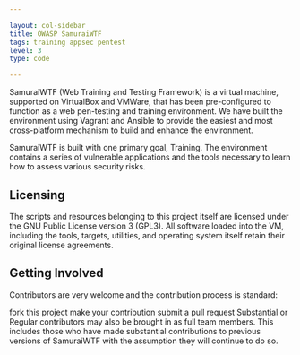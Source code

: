 ```yaml
---

layout: col-sidebar
title: OWASP SamuraiWTF
tags: training appsec pentest
level: 3
type: code

---
```


SamuraiWTF (Web Training and Testing Framework) is a virtual machine, supported on VirtualBox and VMWare, that has been pre-configured to function as a web pen-testing and training environment. We have built the environment using Vagrant and Ansible to provide the easiest and most cross-platform mechanism to build and enhance the environment.

SamuraiWTF is built with one primary goal, Training. The environment contains a series of vulnerable applications and the tools necessary to learn how to assess various security risks.

## Licensing

The scripts and resources belonging to this project itself are licensed under the GNU Public License version 3 (GPL3). All software loaded into the VM, including the tools, targets, utilities, and operating system itself retain their original license agreements.

## Getting Involved

Contributors are very welcome and the contribution process is standard:

fork this project
make your contribution
submit a pull request
Substantial or Regular contributors may also be brought in as full team members. This includes those who have made substantial contributions to previous versions of SamuraiWTF with the assumption they will continue to do so.
